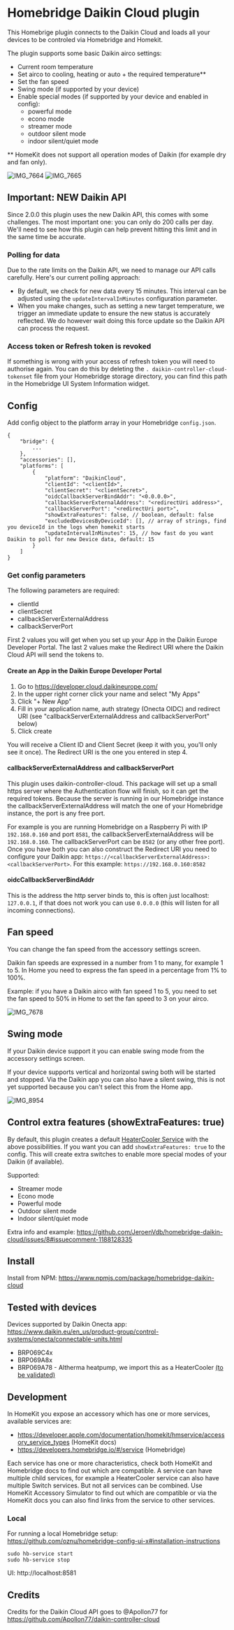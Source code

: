 # Homebridge Daikin Cloud plugin

This Homebrige plugin connects to the Daikin Cloud and loads all your devices to be controled via Homebridge and Homekit.

The plugin supports some basic Daikin airco settings:
- Current room temperature
- Set airco to cooling, heating or auto + the required temperature**
- Set the fan speed
- Swing mode (if supported by your device)
- Enable special modes (if supported by your device and enabled in config):
  - powerful mode
  - econo mode
  - streamer mode
  - outdoor silent mode
  - indoor silent/quiet mode

** HomeKit does not support all operation modes of Daikin (for example dry and fan only).

![IMG_7664](https://user-images.githubusercontent.com/657797/166705724-03255e67-252e-480e-9b4f-5cbc33aa9527.jpeg) ![IMG_7665](https://user-images.githubusercontent.com/657797/166705729-748e878a-dfd6-431a-923d-6287ce012bd8.jpeg)

## Important: NEW Daikin API

Since 2.0.0 this plugin uses the new Daikin API, this comes with some challenges. The most important one: you can only do 200 calls per day.
We'll need to see how this plugin can help prevent hitting this limit and in the same time be accurate.

### Polling for data

Due to the rate limits on the Daikin API, we need to manage our API calls carefully. Here's our current polling approach:

- By default, we check for new data every 15 minutes. This interval can be adjusted using the `updateIntervalInMinutes` configuration parameter.
- When you make changes, such as setting a new target temperature, we trigger an immediate update to ensure the new status is accurately reflected. We do 
  however wait doing this force update so the Daikin API can process the request.

### Access token or Refresh token is revoked

If something is wrong with your access of refresh token you will need to authorise again. You can do this by deleting the `.
daikin-controller-cloud-tokenset` file from your Homebridge storage directory, you can find this path in the Homebridge UI System Information widget.

## Config

Add config object to the platform array in your Homebridge `config.json`.

```
{
    "bridge": {
        ...
    },
    "accessories": [],
    "platforms": [
        {
            "platform": "DaikinCloud",
            "clientId": "<clientId>",
            "clientSecret": "<clientSecret>",
            "oidcCallbackServerBindAddr": "<0.0.0.0>",
            "callbackServerExternalAddress": "<redirectUri address>",
            "callbackServerPort": "<redirectUri port>",
            "showExtraFeatures": false, // boolean, default: false
            "excludedDevicesByDeviceId": [], // array of strings, find you deviceId in the logs when homekit starts
            "updateIntervalInMinutes": 15, // how fast do you want Daikin to poll for new Device data, default: 15
        }
    ]
}
```

### Get config parameters

The following parameters are required:
- clientId
- clientSecret
- callbackServerExternalAddress
- callbackServerPort

First 2 values you will get when you set up your App in the Daikin Europe Developer Portal. The last 2 values make the Redirect URI where the Daikin 
Cloud API will send the tokens to.

#### Create an App in the Daikin Europe Developer Portal

1. Go to https://developer.cloud.daikineurope.com/
2. In the upper right corner click your name and select "My Apps"
3. Click "+ New App"
4. Fill in your application name, auth strategy (Onecta OIDC) and redirect URI (see "callbackServerExternalAddress and callbackServerPort" below)
5. Click create

You will receive a Client ID and Client Secret (keep it with you, you'll only see it once). The Redirect URI is the one you entered in step 4.

#### callbackServerExternalAddress and callbackServerPort

This plugin uses daikin-controller-cloud. This package will set up a small https server where the Authentication flow will finish, so it can get the
required tokens. Because the server is running in our Homebridge instance the callbackServerExternalAddress will match the one of your Homebridge instance, the port is any free port.

For example is you are running Homebridge on a Raspberry Pi with IP `192.168.0.160` and port `8581`, the callbackServerExternalAddress will be `192.168.0.160`.
The callbackServerPort can be `8582` (or any other free port). Once you have both you can also construct the Redirect URI you need to configure your Daikin 
app: `https://<callbackServerExternalAddress>:<callbackServerPort>`. For this example: `https://192.168.0.160:8582`

#### oidcCallbackServerBindAddr

This is the address the http server binds to, this is often just localhost: `127.0.0.1`, if that does not work you can use `0.0.0.0` (this will listen for all incoming connections).

## Fan speed

You can change the fan speed from the accessory settings screen.

Daikin fan speeds are expressed in a number from 1 to many, for example 1 to 5. In Home you need to express the fan speed in a percentage from 1% to 100%.

Example: if you have a Daikin airco with fan speed 1 to 5, you need to set the fan speed to 50% in Home to set the fan speed to 3 on your airco.

![IMG_7678](https://user-images.githubusercontent.com/657797/166897048-2152619a-f270-4b64-9740-5bceac310f19.jpeg)

## Swing mode

If your Daikin device support it you can enable swing mode from the accessory settings screen.

If your device supports vertical and horizontal swing both will be started and stopped. Via the Daikin app you can also have a silent swing, this is not yet supported because you can't select this from the Home app.

![IMG_8954](https://user-images.githubusercontent.com/657797/175316496-a5338659-ecc1-4023-8a4b-2ec6b0adaf9b.PNG)

## Control extra features (showExtraFeatures: true)

By default, this plugin creates a default [HeaterCooler Service](https://developers.homebridge.io/#/service/HeaterCooler) with the above possibilities. If you want you can add `showExtraFeatures: true` to the config. This will create extra switches to enable more special modes of your Daikin (if available).

Supported:
- Streamer mode
- Econo mode
- Powerful mode
- Outdoor silent mode
- Indoor silent/quiet mode

Extra info and example: https://github.com/JeroenVdb/homebridge-daikin-cloud/issues/8#issuecomment-1188128335


## Install

Install from NPM: https://www.npmjs.com/package/homebridge-daikin-cloud

## Tested with devices

Devices supported by Daikin Onecta app: https://www.daikin.eu/en_us/product-group/control-systems/onecta/connectable-units.html

- BRP069C4x
- BRP069A8x
- BRP069A78 - Altherma heatpump, we import this as a HeaterCooler [(to be validated)](https://github.com/JeroenVdb/homebridge-daikin-cloud/issues/30)

## Development

In HomeKit you expose an accessory which has one or more services, available services are:
- https://developer.apple.com/documentation/homekit/hmservice/accessory_service_types (HomeKit docs)
- https://developers.homebridge.io/#/service (Homebridge)

Each service has one or more characteristics, check both HomeKit and Homebridge docs to find out which are compatible.
A service can have multiple child services, for example a HeaterCooler service can also have multiple Switch services. But not all services can be combined. 
Use HomeKit Accessory Simulator to find out which are compatible or via the HomeKit docs you can also find links from the service to other services.

### Local

For running a local Homebridge setup: https://github.com/oznu/homebridge-config-ui-x#installation-instructions

```
sudo hb-service start
sudo hb-service stop
```

UI: http://localhost:8581

## Credits

Credits for the Daikin Cloud API goes to @Apollon77 for https://github.com/Apollon77/daikin-controller-cloud
